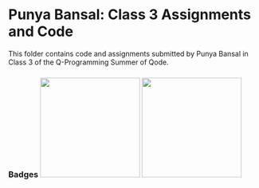 # Punya Bansal: Class 3 Assignments and Code
This folder contains code and assignments submitted by Punya Bansal in Class 3 of the Q-Programming Summer of Qode.
### Badges <img src="/badges/assignment.png" width="200px" height="200px"> <img src="/badges/assignment.png" width="200px" height="200px">
